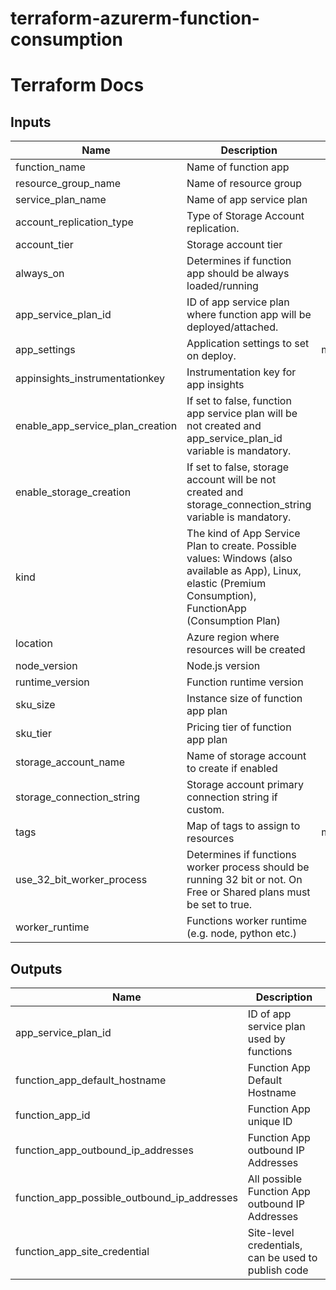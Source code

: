 # terraform-azurerm-function-consumption

# Terraform Docs

<!-- BEGINNING OF PRE-COMMIT-TERRAFORM DOCS HOOK -->
## Inputs

| Name | Description | Type | Default | Required |
|------|-------------|:----:|:-----:|:-----:|
| function\_name | Name of function app | string | n/a | yes |
| resource\_group\_name | Name of resource group | string | n/a | yes |
| service\_plan\_name | Name of app service plan | string | n/a | yes |
| account\_replication\_type | Type of Storage Account replication. | string | `"LRS"` | no |
| account\_tier | Storage account tier | string | `"Standard"` | no |
| always\_on | Determines if function app should be always loaded/running | bool | `"false"` | no |
| app\_service\_plan\_id | ID of app service plan where function app will be deployed/attached. | string | `"null"` | no |
| app\_settings | Application settings to set on deploy. | map(string) | `{}` | no |
| appinsights\_instrumentationkey | Instrumentation key for app insights | string | `""` | no |
| enable\_app\_service\_plan\_creation | If set to false, function app service plan will be not created and app\_service\_plan\_id variable is mandatory. | bool | `"true"` | no |
| enable\_storage\_creation | If set to false, storage account will be not created and storage\_connection\_string variable is mandatory. | bool | `"true"` | no |
| kind | The kind of App Service Plan to create. Possible values: Windows \(also available as App\), Linux, elastic \(Premium Consumption\), FunctionApp \(Consumption Plan\) | string | `"FunctionApp"` | no |
| location | Azure region where resources will be created | string | `"null"` | no |
| node\_version | Node.js version | string | `"10.15.2"` | no |
| runtime\_version | Function runtime version | string | `"~2"` | no |
| sku\_size | Instance size of function app plan | string | `"Y1"` | no |
| sku\_tier | Pricing tier of function app plan | string | `"Dynamic"` | no |
| storage\_account\_name | Name of storage account to create if enabled | string | `"null"` | no |
| storage\_connection\_string | Storage account primary connection string if custom. | string | `"null"` | no |
| tags | Map of tags to assign to resources | map(string) | `{}` | no |
| use\_32\_bit\_worker\_process | Determines if functions worker process should be running 32 bit or not. On Free or Shared plans must be set to true. | bool | `"true"` | no |
| worker\_runtime | Functions worker runtime \(e.g. node, python etc.\) | string | `"node"` | no |

## Outputs

| Name | Description |
|------|-------------|
| app\_service\_plan\_id | ID of app service plan used by functions |
| function\_app\_default\_hostname | Function App Default Hostname |
| function\_app\_id | Function App unique ID |
| function\_app\_outbound\_ip\_addresses | Function App outbound IP Addresses |
| function\_app\_possible\_outbound\_ip\_addresses | All possible Function App outbound IP Addresses |
| function\_app\_site\_credential | Site-level credentials, can be used to publish code |

<!-- END OF PRE-COMMIT-TERRAFORM DOCS HOOK -->
